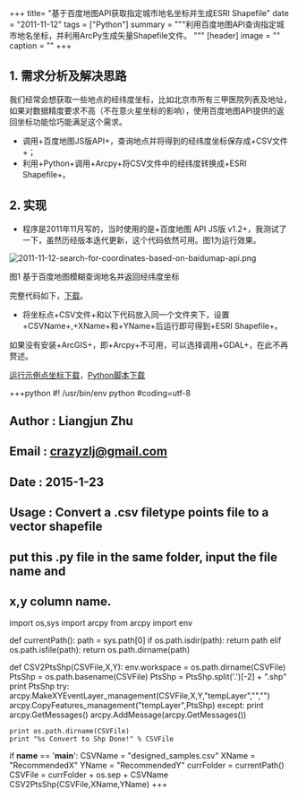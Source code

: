 +++
title= "基于百度地图API获取指定城市地名坐标并生成ESRI Shapefile"
date = "2011-11-12"
tags = ["Python"]
summary = """利用百度地图API查询指定城市地名坐标，并利用ArcPy生成矢量Shapefile文件。
"""
[header]
image = ""
caption = ""
+++

## 1. 需求分析及解决思路

我们经常会想获取一些地点的经纬度坐标，比如北京市所有三甲医院列表及地址，如果对数据精度要求不高（不在意火星坐标的影响），使用百度地图API提供的返回坐标功能恰巧能满足这个需求。

+ 调用+百度地图JS版API+，查询地点并将得到的经纬度坐标保存成+CSV文件+；
+ 利用+Python+调用+Arcpy+将CSV文件中的经纬度转换成+ESRI Shapefile+。

## 2. 实现

+ 程序是2011年11月写的，当时使用的是+百度地图 API JS版 v1.2+，我测试了一下，虽然历经版本迭代更新，这个代码依然可用。图1为运行效果。

![2011-11-12-search-for-coordinates-based-on-baidumap-api.png](http://zhulj-blog.oss-cn-beijing.aliyuncs.com/baidu-API-search-locations/2011-11-12-search-for-coordinates-based-on-baidumap-api.png)

图1 基于百度地图模糊查询地名并返回经纬度坐标

<i class="fa fa-download fa-2x" aria-hidden="true"></i>完整代码如下，[下载](http://zhulj-blog.oss-cn-beijing.aliyuncs.com/baidu-API-search-locations/SearchForLocationCoordinateFromBaiduAPI.html)。

+ 将坐标点+CSV文件+和以下代码放入同一个文件夹下，设置+CSVName+,+XName+和+YName+后运行即可得到+ESRI Shapefile+。

如果没有安装+ArcGIS+，即+Arcpy+不可用，可以选择调用+GDAL+，在此不再赘述。

<i class="fa fa-download fa-2x" aria-hidden="true"></i> [运行示例点坐标下载](http://zhulj-blog.oss-cn-beijing.aliyuncs.com/baidu-API-search-locations/designed_samples.csv)，[Python脚本下载](http://zhulj-blog.oss-cn-beijing.aliyuncs.com/baidu-API-search-locations/CSV2PtsShp.py)

+++python
#! /usr/bin/env python
#coding=utf-8
## Author : Liangjun Zhu
## Email : crazyzlj@gmail.com
## Date : 2015-1-23
## Usage : Convert a .csv filetype points file to a vector shapefile
##         put this .py file in the same folder, input the file name and 
##         x,y column name.
import os,sys
import arcpy
from arcpy import env

def currentPath():
    path = sys.path[0]
    if os.path.isdir(path):
        return path
    elif os.path.isfile(path):
        return os.path.dirname(path)

def CSV2PtsShp(CSVFile,X,Y):
    env.workspace = os.path.dirname(CSVFile)
    PtsShp = os.path.basename(CSVFile)
    PtsShp = PtsShp.split('.')[-2] + ".shp"
    print PtsShp
    try:
        arcpy.MakeXYEventLayer_management(CSVFile,X,Y,"tempLayer","","")
        arcpy.CopyFeatures_management("tempLayer",PtsShp)
    except:
        print arcpy.GetMessages()
        arcpy.AddMessage(arcpy.GetMessages())
    
    print os.path.dirname(CSVFile)
    print "%s Convert to Shp Done!" % CSVFile

if __name__ == '__main__':
    CSVName = "designed_samples.csv"
    XName = "RecommendedX"
    YName = "RecommendedY"
    currFolder = currentPath()
    CSVFile = currFolder + os.sep + CSVName
    CSV2PtsShp(CSVFile,XName,YName)
+++
